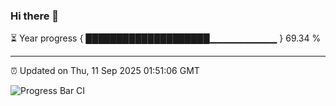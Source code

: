 ### Hi there 👋

⏳ Year progress { ████████████████████▁▁▁▁▁▁▁▁▁▁ } 69.34 %

---

⏰ Updated on Thu, 11 Sep 2025 01:51:06 GMT

![Progress Bar CI](https://github.com/ZhaoGui/ZhaoGui/workflows/Progress%20Bar%20CI/badge.svg)
